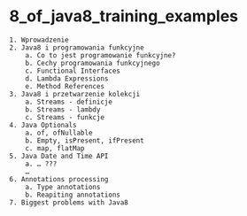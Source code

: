 # 8_of_java8_training_examples

	1. Wprowadzenie
	2. Java8 i programowania funkcyjne
		a. Co to jest programowanie funkcyjne?
		b. Cechy programowania funkcyjnego
		c. Functional Interfaces
		d. Lambda Expressions
		e. Method References
	3. Java8 i przetwarzenie kolekcji
		a. Streams - definicje
		b. Streams - lambdy
		c. Streams - funkcje
	4. Java Optionals
		a. of, ofNullable
		b. Empty, isPresent, ifPresent
		c. map, flatMap
	5. Java Date and Time API
		a. … ???
		…
	6. Annotations processing
		a. Type annotations
		b. Reapiting annotations
    7. Biggest problems with Java8
